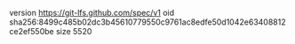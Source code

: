 version https://git-lfs.github.com/spec/v1
oid sha256:8499c485b02dc3b45610779550c9761ac8edfe50d1042e63408812ce2ef550be
size 5520
